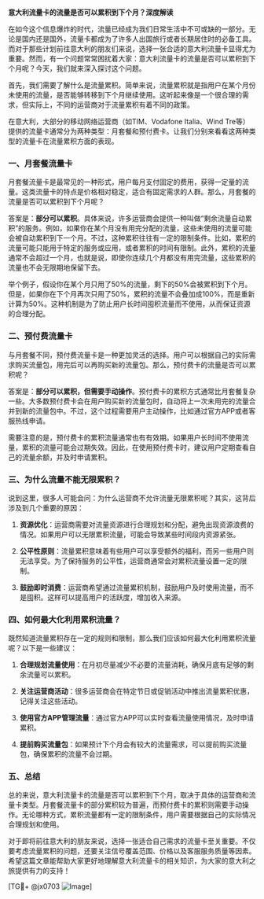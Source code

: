 **意大利流量卡的流量是否可以累积到下个月？深度解读**

在如今这个信息爆炸的时代，流量已经成为我们日常生活中不可或缺的一部分。无论是国内还是国外，流量卡都成为了许多人出国旅行或者长期居住时的必备工具。而对于那些计划前往意大利的朋友们来说，选择一张合适的意大利流量卡显得尤为重要。然而，有一个问题常常困扰着大家：意大利流量卡的流量是否可以累积到下个月呢？今天，我们就来深入探讨这个问题。

首先，我们需要了解什么是流量累积。简单来说，流量累积就是指用户在某个月份未使用的流量，是否能够转移到下个月继续使用。这听起来像是一个很合理的需求，但实际上，不同的运营商对于流量累积有着不同的政策。

在意大利，大部分的移动网络运营商（如TIM、Vodafone Italia、Wind Tre等）提供的流量卡通常分为两种类型：月套餐和预付费卡。让我们分别来看看这两种类型的流量卡在流量累积方面的表现。

### 一、月套餐流量卡

月套餐流量卡是最常见的一种形式，用户每月支付固定的费用，获得一定量的流量。这类流量卡的特点是价格相对稳定，适合有固定需求的人群。那么，月套餐的流量是否可以累积到下个月呢？

答案是：**部分可以累积**。具体来说，许多运营商会提供一种叫做“剩余流量自动累积”的服务。例如，如果你在某个月没有用完分配的流量，这些未使用的流量可能会被自动累积到下一个月。不过，这种累积往往有一定的限制条件。比如，累积的流量可能只能用于特定的服务或应用，或者累积的时间有限制。此外，累积的流量通常不会超过一个月，也就是说，即使你连续几个月都没有用完流量，这些累积的流量也不会无限期地保留下去。

举个例子，假设你在某个月只用了50%的流量，剩下的50%会被累积到下个月。但是，如果你在下个月再次只用了50%，累积的流量不会叠加成100%，而是重新计算为50%。这种机制是为了防止用户长时间囤积流量而不使用，从而保证资源的合理分配。

### 二、预付费流量卡

与月套餐不同，预付费流量卡是一种更加灵活的选择。用户可以根据自己的实际需求购买流量包，用完后可以再购买新的流量包。那么，预付费卡的流量是否可以累积呢？

答案是：**部分可以累积，但需要手动操作**。预付费卡的累积方式通常比月套餐复杂一些。大多数预付费卡会在用户购买新的流量包时，自动将上一次未用完的流量合并到新的流量包中。不过，这个过程需要用户主动操作，比如通过官方APP或者客服热线申请。

需要注意的是，预付费卡的累积流量通常也有有效期。如果用户长时间不使用流量，累积的流量可能会过期失效。因此，在使用预付费卡时，建议用户定期查看自己的流量余额，并及时申请累积。

### 三、为什么流量不能无限累积？

说到这里，很多人可能会问：为什么运营商不允许流量无限累积呢？其实，这背后涉及到几个重要的原因：

1. **资源优化**：运营商需要对流量资源进行合理规划和分配，避免出现资源浪费的情况。如果用户可以无限累积流量，可能会导致某些时间段内资源紧张。
   
2. **公平性原则**：流量累积意味着有些用户可以享受额外的福利，而另一些用户则无法享受。为了保持服务的公平性，运营商通常会对累积流量设置一定的限制。

3. **鼓励即时消费**：运营商希望通过流量累积机制，鼓励用户及时使用流量，而不是囤积。这样可以提高用户的活跃度，增加收入来源。

### 四、如何最大化利用累积流量？

既然知道流量累积存在一定的规则和限制，那么我们应该如何最大化利用累积流量呢？以下是一些建议：

1. **合理规划流量使用**：在月初尽量减少不必要的流量消耗，确保月底有足够的剩余流量可以累积。

2. **关注运营商活动**：很多运营商会在特定节日或促销活动中推出流量累积优惠，记得关注这些活动。

3. **使用官方APP管理流量**：通过官方APP可以实时查看流量使用情况，及时申请累积。

4. **提前购买流量包**：如果预计下个月会有较大的流量需求，可以提前购买流量包，确保累积的流量不会过期。

### 五、总结

总的来说，意大利流量卡的流量是否可以累积到下个月，取决于具体的运营商和流量卡类型。月套餐流量卡的部分累积较为普遍，而预付费卡的累积则需要手动操作。无论哪种方式，累积流量都有一定的限制条件，用户需要根据自己的实际情况合理规划和使用。

对于即将前往意大利的朋友来说，选择一张适合自己需求的流量卡至关重要。不仅要考虑流量累积的问题，还要关注信号覆盖范围、价格以及客服服务质量等因素。希望这篇文章能帮助大家更好地理解意大利流量卡的相关知识，为大家的意大利之旅提供有力的支持！

[TG💪+ @jx0703 ![Image](https://github.com/user-attachments/assets/dbca1d08-cadb-493c-b0ec-ad6f7a83f270)]